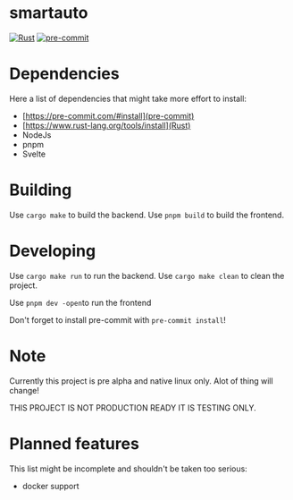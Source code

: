 # smartauto
[![Rust](https://github.com/LDprg/smartauto/actions/workflows/rust.yml/badge.svg)](https://github.com/LDprg/smartauto/actions/workflows/rust.yml)
[![pre-commit](https://github.com/LDprg/smartauto/actions/workflows/pre-commit.yml/badge.svg)](https://github.com/LDprg/smartauto/actions/workflows/pre-commit.yml)

# Dependencies
Here a list of dependencies that might take more effort to install:
 - [https://pre-commit.com/#install](pre-commit)
 - [https://www.rust-lang.org/tools/install](Rust)
 - NodeJs
 - pnpm
 - Svelte

# Building
Use `cargo make` to build the backend.
Use `pnpm build` to build the frontend.

# Developing
Use `cargo make run` to run the backend.
Use `cargo make clean` to clean the project.

Use `pnpm dev -open`to run the frontend

Don't forget to install pre-commit with `pre-commit install`!

# Note
Currently this project is pre alpha and native linux only.
Alot of thing will change!

THIS PROJECT IS NOT PRODUCTION READY IT IS TESTING ONLY.

# Planned features
This list might be incomplete and shouldn't be taken too serious:
 - docker support
